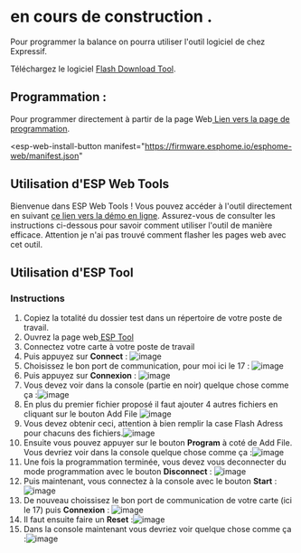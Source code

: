 # en cours de construction .
 
Pour programmer la balance on pourra utiliser l'outil logiciel de chez Expressif.

Téléchargez le logiciel [Flash Download Tool](https://www.espressif.com/en/support/download/other-tools).

## Programmation :

<script 
  type="module" 
  src="https://unpkg.com/esp-web-tools@9/dist/web/install-button.js?module" 
></script>

 
Pour programmer directement à partir de la page Web[ Lien vers la page de programmation](https://herve-tourrel.github.io/balance_connecte1/flash.html).



 <esp-web-install-button 
  manifest="https://firmware.esphome.io/esphome-web/manifest.json" 
></esp-web-install-button>

## Utilisation d'ESP Web Tools

Bienvenue dans ESP Web Tools ! Vous pouvez accéder à l'outil directement en suivant [ce lien vers la démo en ligne](lien-vers-la-demo). Assurez-vous de consulter les instructions ci-dessous pour savoir comment utiliser l'outil de manière efficace.
Attention je n'ai pas trouvé comment flasher les pages web avec cet outil.


## Utilisation d'ESP Tool

### Instructions

1. Copiez la totalité du dossier test dans un répertoire de votre poste de travail.
2. Ouvrez la page web[ ESP Tool ](https://espressif.github.io/esptool-js/)
3. Connectez votre carte à votre poste de travail
4. Puis appuyez sur **Connect** :                                              ![image](https://github.com/herve-tourrel/balance_connecte1/assets/144062443/d51613bc-6ea6-45ad-b92c-85ecc871752c)
5. Choisissez le bon port de communication, pour moi ici le 17 :           ![image](https://github.com/herve-tourrel/balance_connecte1/assets/144062443/2efa2ec0-651b-4e2a-bce9-749b10b1c930)
6. Puis appuyez sur **Connexion** :                                            ![image](https://github.com/herve-tourrel/balance_connecte1/assets/144062443/da431ba4-56e7-4a82-bbc2-91d04bb4fe29)
7. Vous devez voir dans la console (partie en noir) quelque chose comme ça :![image](https://github.com/herve-tourrel/balance_connecte1/assets/144062443/9a63b94d-cc95-43c1-ab97-0800107b0a9c)
8. En plus du premier fichier proposé il faut ajouter 4 autres fichiers en cliquant sur le bouton Add File ![image](https://github.com/herve-tourrel/balance_connecte1/assets/144062443/8d28af4d-b37b-4658-9a69-45b6d61bc9db)
9. Vous devez obtenir ceci, attention à bien remplir la case Flash Adress pour chacuns des fichiers.![image](https://github.com/herve-tourrel/balance_connecte1/assets/144062443/e08734c8-428b-4b97-ac72-8a9f75df1508)
10. Ensuite vous pouvez appuyer sur le bouton **Program** à coté de Add File. Vous devriez voir dans la console quelque chose comme ça :![image](https://github.com/herve-tourrel/balance_connecte1/assets/144062443/4f4d8de0-e4cd-4a33-9b3e-d53b9c0514c7)
11. Une fois la programmation terminée, vous devez vous deconnecter du mode programmation avec le bouton **Disconnect** : ![image](https://github.com/herve-tourrel/balance_connecte1/assets/144062443/0ddb7f85-044a-4c4f-adf6-f97fca030f09)
12. Puis maintenant, vous connectez à la console avec le bouton **Start** : ![image](https://github.com/herve-tourrel/balance_connecte1/assets/144062443/31ca785a-6e7a-47d5-bdcb-975f687a2b7e)
13. De nouveau choissisez le bon port de communication de votre carte (ici le 17) puis **Connexion** : ![image](https://github.com/herve-tourrel/balance_connecte1/assets/144062443/8e771fdc-4c56-4225-bc70-85d7d77e1ebd)
14. Il faut ensuite faire un **Reset** :![image](https://github.com/herve-tourrel/balance_connecte1/assets/144062443/ce2a4bfa-072d-4b44-889b-2481a67d11a1)
15. Dans la console maintenant vous devriez voir quelque chose comme ça :![image](https://github.com/herve-tourrel/balance_connecte1/assets/144062443/9aad231a-dc97-4558-8501-fb19595dfca6)







